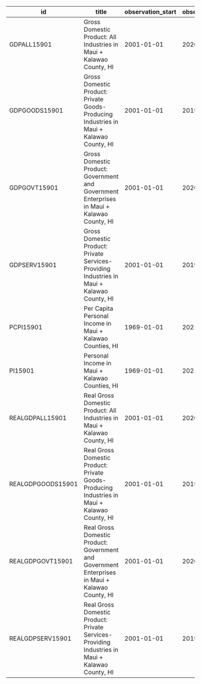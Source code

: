 | id                | title                                                                                           | observation_start   | observation_end   |
|-------------------|-------------------------------------------------------------------------------------------------|---------------------|-------------------|
| GDPALL15901       | Gross Domestic Product: All Industries in Maui + Kalawao County, HI                             | 2001-01-01          | 2020-01-01        |
| GDPGOODS15901     | Gross Domestic Product: Private Goods-Producing Industries in Maui + Kalawao County, HI         | 2001-01-01          | 2019-01-01        |
| GDPGOVT15901      | Gross Domestic Product: Government and Government Enterprises in Maui + Kalawao County, HI      | 2001-01-01          | 2020-01-01        |
| GDPSERV15901      | Gross Domestic Product: Private Services-Providing Industries in Maui + Kalawao County, HI      | 2001-01-01          | 2019-01-01        |
| PCPI15901         | Per Capita Personal Income in Maui + Kalawao Counties, HI                                       | 1969-01-01          | 2021-01-01        |
| PI15901           | Personal Income in Maui + Kalawao Counties, HI                                                  | 1969-01-01          | 2021-01-01        |
| REALGDPALL15901   | Real Gross Domestic Product: All Industries in Maui + Kalawao County, HI                        | 2001-01-01          | 2020-01-01        |
| REALGDPGOODS15901 | Real Gross Domestic Product: Private Goods-Producing Industries in Maui + Kalawao County, HI    | 2001-01-01          | 2019-01-01        |
| REALGDPGOVT15901  | Real Gross Domestic Product: Government and Government Enterprises in Maui + Kalawao County, HI | 2001-01-01          | 2020-01-01        |
| REALGDPSERV15901  | Real Gross Domestic Product: Private Services-Providing Industries in Maui + Kalawao County, HI | 2001-01-01          | 2019-01-01        |